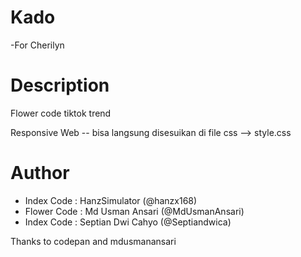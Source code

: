 # Kado
-For Cherilyn


# Description
Flower code tiktok trend 

Responsive Web -- bisa langsung disesuikan di file css --> style.css

# Author
- Index Code : HanzSimulator (@hanzx168)
- Flower Code : Md Usman Ansari (@MdUsmanAnsari)
- Index Code : Septian Dwi Cahyo (@Septiandwica)

Thanks to codepan and mdusmanansari
